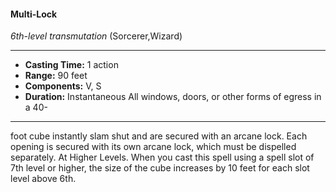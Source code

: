 #### Multi-Lock
*6th-level transmutation* (Sorcerer,Wizard)
___
- **Casting Time:** 1 action
- **Range:** 90 feet
- **Components:** V, S
- **Duration:** Instantaneous  All windows, doors, or other forms of egress in a 40-
---
foot cube instantly slam shut and are secured with
an arcane lock. Each opening is secured with its
own arcane lock, which must be dispelled
separately.
At Higher Levels.  When you cast this spell using
a spell slot of 7th level or higher, the size of the
cube increases by 10 feet for each slot level above
6th.
